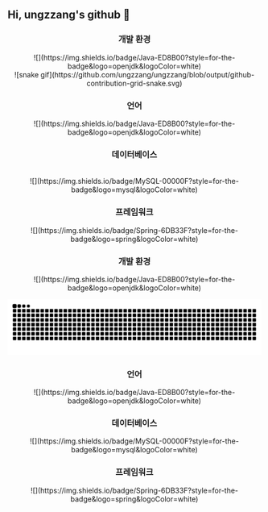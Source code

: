 ## Hi, ungzzang's github 👋

<!--
**ungzzang/ungzzang** is a ✨ _special_ ✨ repository because its `README.md` (this file) appears on your GitHub profile.

Here are some ideas to get you started:

- 🔭 I’m currently working on ...
- 🌱 I’m currently learning ...
- 👯 I’m looking to collaborate on ...
- 🤔 I’m looking for help with ...
- 💬 Ask me about ...
- 📫 How to reach me: ...
- 😄 Pronouns: ...
- ⚡ Fun fact: ...
-->
<h3 align="center">개발 환경</h3>
<div align="center">
 ![](https://img.shields.io/badge/Java-ED8B00?style=for-the-badge&logo=openjdk&logoColor=white)
<div>
![snake gif](https://github.com/ungzzang/ungzzang/blob/output/github-contribution-grid-snake.svg)
<h3>언어</h3>
![](https://img.shields.io/badge/Java-ED8B00?style=for-the-badge&logo=openjdk&logoColor=white) </br>
<h3>데이터베이스</h3></br>
![](https://img.shields.io/badge/MySQL-00000F?style=for-the-badge&logo=mysql&logoColor=white) </br>
<h3>프레임워크</h3>
![](https://img.shields.io/badge/Spring-6DB33F?style=for-the-badge&logo=spring&logoColor=white)



<h3 align="center">개발 환경</h3>

<div align="center">
  ![](https://img.shields.io/badge/Java-ED8B00?style=for-the-badge&logo=openjdk&logoColor=white)
</div>

![snake gif](https://github.com/ungzzang/ungzzang/blob/output/github-contribution-grid-snake.svg)

<h3>언어</h3>
![](https://img.shields.io/badge/Java-ED8B00?style=for-the-badge&logo=openjdk&logoColor=white)

<h3>데이터베이스</h3>
![](https://img.shields.io/badge/MySQL-00000F?style=for-the-badge&logo=mysql&logoColor=white)

<h3>프레임워크</h3>
![](https://img.shields.io/badge/Spring-6DB33F?style=for-the-badge&logo=spring&logoColor=white)
